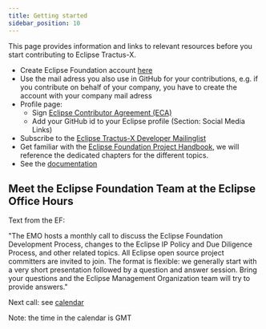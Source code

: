```yaml
---
title: Getting started
sidebar_position: 10
---
```


This page provides information and links to relevant resources before you start contributing to Eclipse Tractus-X.

- Create Eclipse Foundation account [here](https://accounts.eclipse.org/user/register)
- Use the mail adress you also use in GitHub for your contributions, e.g. if you contribute on behalf of your company, you have to create the account with your company mail adress
- Profile page:
  - Sign [Eclipse Contributor Agreement (ECA)](https://www.eclipse.org/legal/ECA.php)
  - Add your GitHub id to your Eclipse profile (Section: Social Media Links)
- Subscribe to the [Eclipse Tractus-X Developer Mailinglist](https://accounts.eclipse.org/mailing-list/tractusx-dev)
- Get familiar with the [Eclipse Foundation Project Handbook](https://www.eclipse.org/projects/handbook/), we will reference the dedicated chapters for the different topics.
- See the [documentation](/docs/dev_links#eclipse-foundation-documentation)

## Meet the Eclipse Foundation Team at the Eclipse Office Hours

Text from the EF:

"The EMO hosts a monthly call to discuss the Eclipse Foundation Development Process, changes to the Eclipse IP Policy and Due Diligence Process, and other related topics. All Eclipse open source project committers are invited to join. The format is flexible: we generally start with a very short presentation followed by a question and answer session. Bring your questions and the Eclipse Management Organization team will try to provide answers."

Next call: see [calendar](https://www.eclipse.org/projects/calendar/)

Note: the time in the calendar is GMT

